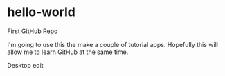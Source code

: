 # hello-world
First GitHub Repo


I'm going to use this the make a couple of tutorial apps.
Hopefully this will allow me to learn GitHub at the same time.


Desktop edit
